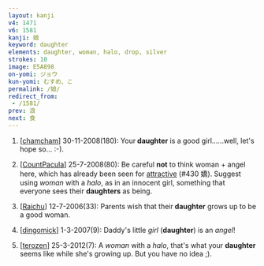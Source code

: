 ```yaml
---
layout: kanji
v4: 1471
v6: 1581
kanji: 娘
keyword: daughter
elements: daughter, woman, halo, drop, silver
strokes: 10
image: E5A898
on-yomi: ジョウ
kun-yomi: むすめ、こ
permalink: /娘/
redirect_from:
 - /1581/
prev: 浪
next: 食
---
```


1) [<a href="http://kanji.koohii.com/profile/chamcham">chamcham</a>] 30-11-2008(180): Your<strong> daughter</strong> is a good girl......well, let&#039;s hope so... :-).

2) [<a href="http://kanji.koohii.com/profile/CountPacula">CountPacula</a>] 25-7-2008(80): Be careful <strong>not</strong> to think woman + angel here, which has already been seen for <a href="../v4/430.html">attractive</a> (#430 嬌). Suggest using <em>woman</em> with a <em>halo</em>, as in an innocent girl, something that everyone sees their <strong>daughters</strong> as being.

3) [<a href="http://kanji.koohii.com/profile/Raichu">Raichu</a>] 12-7-2006(33): Parents wish that their<strong> daughter</strong> grows up to be a good woman.

4) [<a href="http://kanji.koohii.com/profile/dingomick">dingomick</a>] 1-3-2007(9): Daddy&#039;s little <em>girl</em> (<strong>daughter</strong>) is an <em>angel</em>!

5) [<a href="http://kanji.koohii.com/profile/terozen">terozen</a>] 25-3-2012(7): A <em>woman</em> with a <em>halo</em>, that&#039;s what your <strong>daughter</strong> seems like while she&#039;s growing up. But you have no idea ;).

